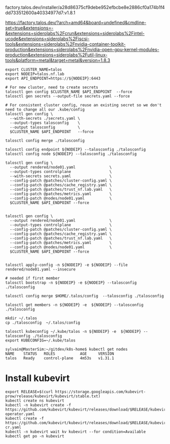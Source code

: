 factory.talos.dev/installer/a28d86375cf9debe952efbcbe8e2886cf0a174b1f4dd733512600a40334977d7:v1.8.1

https://factory.talos.dev/?arch=amd64&board=undefined&cmdline-set=true&extensions=-&extensions=siderolabs%2Fcrun&extensions=siderolabs%2Fintel-ucode&extensions=siderolabs%2Fiscsi-tools&extensions=siderolabs%2Fnvidia-container-toolkit-production&extensions=siderolabs%2Fnvidia-open-gpu-kernel-modules-production&extensions=siderolabs%2Futil-linux-tools&platform=metal&target=metal&version=1.8.3

```
export CLUSTER_NAME=talos
export NODEIP=talos.nf.lab
export API_ENDPOINT=https://${NODEIP}:6443

# For new cluster, need to create secrets
talosctl gen config $CLUSTER_NAME $API_ENDPOINT  --force
talosctl gen secrets --output-file secrets.yaml --force

# For consistent cluster config, reuse an existing secret so we don't need to change all our .kube/config
talosctl gen config \
  --with-secrets ./secrets.yaml \
  --output-types talosconfig    \
  --output talosconfig          \
  $CLUSTER_NAME $API_ENDPOINT   --force

talosctl config merge ./talosconfig 

talosctl config endpoint ${NODEIP} --talosconfig ./talosconfig 
talosctl config node ${NODEIP} --talosconfig ./talosconfig 

talosctl gen config \
  --output rendered/node01.yaml               \
  --output-types controlplane                 \
  --with-secrets secrets.yaml                 \
  --config-patch @patches/cluster-config.yaml \
  --config-patch @patches/cache_registry.yaml \
  --config-patch @patches/trust_nf.lab.yaml   \
  --config-patch @patches/metrics.yaml        \
  --config-patch @nodes/node01.yaml           \
  $CLUSTER_NAME $API_ENDPOINT --force


talosctl gen config \
  --output rendered/node01.yaml               \
  --output-types controlplane                 \
  --config-patch @patches/cluster-config.yaml \
  --config-patch @patches/cache_registry.yaml \
  --config-patch @patches/trust_nf.lab.yaml   \
  --config-patch @patches/metrics.yaml        \
  --config-patch @nodes/node01.yaml           \
  $CLUSTER_NAME $API_ENDPOINT --force


talosctl apply-config -n ${NODEIP} -e ${NODEIP} --file rendered/node01.yaml --insecure

# needed if first member
talosctl bootstrap -n ${NODEIP} -e ${NODEIP} --talosconfig ./talosconfig 

talosctl config merge $HOME/.talos/config  --talosconfig ./talosconfig 

talosctl get members -n ${NODEIP} -e  ${NODEIP} --talosconfig ./talosconfig 

mkdir ~/.talos
cp ./talosconfig  ~/.talos/config

talosctl kubeconfig ~/.kube/talos -n ${NODEIP} -e  ${NODEIP} --talosconfig ./talosconfig 
export KUBECONFIG=~/.kube/talos

sylvain@MasterSim:~/gitdev/k8s-home$ kubectl get nodes
NAME    STATUS   ROLES           AGE     VERSION
talos   Ready    control-plane   4m53s   v1.31.1

```

# Install kubevirt
```
export RELEASE=$(curl https://storage.googleapis.com/kubevirt-prow/release/kubevirt/kubevirt/stable.txt)
kubectl create ns kubevirt
kubectl -n kubevirt create -f https://github.com/kubevirt/kubevirt/releases/download/$RELEASE/kubevirt-operator.yaml
kubectl create -f https://github.com/kubevirt/kubevirt/releases/download/$RELEASE/kubevirt-cr.yaml
kubectl -n kubevirt wait kv kubevirt --for condition=Available
kubectl get po -n kubevirt
```
